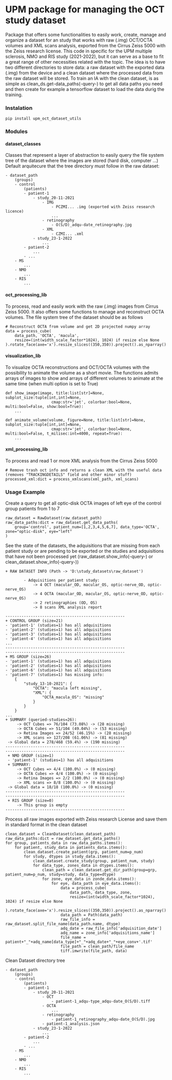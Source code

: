 # UPM package for managing the OCT study dataset

Package that offers some functionalities to easily work, create, manage and organize a dataset for an study that works with raw (.img) OCT/OCTA volumes and XML scans analysis, exported from the Cirrus Zeiss 5000 with the Zeiss research license. This code in specific for the UPM multiple sclerosis, NMO and RIS study (2021-2022), but it can serve as a base to fit a great range of other necessities related with the topic. The idea is to have two different directories to store data: a raw dataset with the exported data (.img) from the device and a clean dataset where the processed data from the raw dataset will be stored. To train an IA with the clean dataset, is as simple as clean_ds.get-data_paths(-query-) to get all data paths you need and then create for example a tensorflow dataset to load the data durig the training.

### Instalation
```
pip install upm_oct_dataset_utils
```
### Modules 

#### dataset_classes
Classes that represent a layer of abstraction to easily query the file system tree of the dataset where the images are stored (hard disk, computer ...)
Default arquitecure that the tree directory must follow in the raw dataset:
```
- dataset_path
    (groups)
    - control
        (patients)
        - patient-1
            - study_20-11-2021
                - IMG
                    - PCZMI... .img (exported with Zeiss research licence)
                    ...
                - retinography
                    - O(S/D)_adqu-date_retinography.jpg
                - XML
                    - CZMI... .xml
            - study_23-1-2022
                ...
        - patient-2
            ...
        - ...
    - MS
        ...
    - NMO
        ...
    - RIS
        ...
```

#### oct_processing_lib
To process, read and easily work with the raw (.img) images from Cirrus Zeiss 5000. It also offers some functions to manage and reconstruct OCTA volumes.
The file system tree of the dataset should be as follows 
```
# Reconstruct OCTA from volume and get 2D projected numpy array
data = process_cube(
    data_path, 'OCTA', 'macula', 
    resize=(int(width_scale_factor*1024), 1024) if resize else None
).rotate_face(axe='x').resize_slices((350,350)).project().as_nparray()
```

#### visualization_lib
To visualize OCTA reconstructions and OCT/OCTA volumes with the possibility to animate the volume as a short movie.
The functions admits arrays of images to show and arrays of different volumes to animate at the same time (when multi option is set to True)
```
def show_image(image, title:list[str]=None, subplot_size:tuple[int,int]=None, 
                    cmap:str='jet', colorbar:bool=None, multi:bool=False, show:bool=True):
    ...

def animate_volume(volume, figure=None, title:list[str]=None, subplot_size:tuple[int,int]=None, 
                    cmap:str='jet', colorbar:bool=None, multi:bool=False, t_milisec:int=4000, repeat=True):
    ...
```

#### xml_processing_lib
To process and read 1 or more XML analysis from the Cirrus Zeiss 5000
```
# Remove trash oct info and returns a clean XML with the useful data (removes "TRACKINGDETAILS" field and other minor stuff)
processed_xml:dict = process_xmlscans(xml_path, xml_scans)
```

### Usage Example
Create a query to get all optic-disk OCTA images of left eye of the control group patients from 1 to 7 
```
raw_dataset = RawDataset(raw_dataset_path)
raw_data_paths:dict = raw_dataset.get_data_paths(
    group='control', patient_num=[1,2,3,4,5,6,7], data_type='OCTA', zone="optic-disk", eye="left"
)
```
See the state of the datasets, the adquisitions that are missing from each patient study or are pending to be exported or the studies and adquisitions that have not been processed yet (raw_dataset.show_info(-query-) or clean_dataset.show_info(-query-))
```
+ RAW DATASET INFO (Path -> 'D:\study_datasets\raw_dataset')

        - Adquisitions per patient study:
            -> 4 OCT (macular_OD, macular_OS, optic-nerve_OD, optic-nerve_OS)
            -> 4 OCTA (macular_OD, macular_OS, optic-nerve_OD, optic-nerve_OS)
            -> 2 retinographies (OD, OS)
            -> 8 scans XML analysis report

----------------------------------------------------
+ CONTROL GROUP (size=21)
- 'patient-1' (studies=1) has all adquisitions
- 'patient-2' (studies=1) has all adquisitions
- 'patient-3' (studies=1) has all adquisitions
- 'patient-4' (studies=1) has all adquisitions
...
----------------------------------------------------
----------------------------------------------------
+ MS GROUP (size=26)
- 'patient-1' (studies=1) has all adquisitions
- 'patient-2' (studies=1) has all adquisitions
- 'patient-6' (studies=1) has all adquisitions
- 'patient-7' (studies=1) has missing info:
    {
        "study_13-10-2021": {
            "OCTA": "macula left missing",
            "XML": {
                "OCTA_macula_OS": "missing"
            }
        }
    }
...
+ SUMMARY (queried-studies=26):
     -> OCT Cubes => 76/104 (73.08%) -> (28 missing)
     -> OCTA Cubes => 51/104 (49.04%) -> (53 missing)
     -> Retina Images => 24/52 (46.15%) -> (28 missing)
     -> XML scans => 127/208 (61.06%) -> (81 missing)
 -> Global data = 278/468 (59.4%) -> (190 missing)
----------------------------------------------------
----------------------------------------------------
 + NMO GROUP (size=1)
 - 'patient-1' (studies=1) has all adquisitions
 + SUMMARY:
     -> OCT Cubes => 4/4 (100.0%) -> (0 missing)
     -> OCTA Cubes => 4/4 (100.0%) -> (0 missing)
     -> Retina Images => 2/2 (100.0%) -> (0 missing)
     -> XML scans => 8/8 (100.0%) -> (0 missing)
 -> Global data = 18/18 (100.0%) -> (0 missing)
----------------------------------------------------
----------------------------------------------------
 + RIS GROUP (size=0)
     -> This group is empty
----------------------------------------------------
```
Process all raw images exported with Zeiss research License and save them in standard format in the clean dataset
```
clean_dataset = CleanDataset(clean_dataset_path)
raw_data_paths:dict = raw_dataset.get_data_paths()
for group, patients_data in raw_data_paths.items():
    for patient, study_data in patients_data.items():
        clean_dataset.create_patient(grp, patient_num=p_num)
        for study, dtypes in study_data.items():
            clean_dataset.create_study(group, patient_num, study)
            for data_type, zones_data in dtypes.items():
                clean_path = clean_dataset.get_dir_path(group=grp, patient_num=p_num, study=study, data_type=dtype)
                for zone, eye_data in zonde_data.items():
                    for eye, data_path in eye_data.items():
                        data = process_cube(
                            data_path, data_type, zone, 
                            resize=(int(width_scale_factor*1024), 1024) if resize else None
                        ).rotate_face(axe='x').resize_slices((350,350)).project().as_nparray()
                        data_path = Path(data_path)
                        raw_file_info = raw_dataset.split_file_name(data_path.name, dtype)
                        adq_date = raw_file_info['adquisition_date']
                        adq_name = zone_info['adquisitions_name']
                        file_name = patient+"_"+adq_name[data_type]+"_"+adq_date+"_"+eye_conv+'.tif'
                        file_path = clean_path/file_name
                        tiff.imwrite(file_path, data)
```
Clean Dataset directory tree
```
- dataset_path
    (groups)
    - control
        (patients)
        - patient-1
            - study_20-11-2021
                - OCT
                    - patient-1_adqu-type_adqu-date_O(S/D).tiff
                - OCTA
                    ...
                - retinography
                    - patient-1_retinography_adqu-date_O(S/D).jpg
                - patient-1_analysis.json
            - study_23-1-2022
                ...
        - patient-2
            ...
        - ...
    - MS
        ...
    - NMO
        ...
    - RIS
        ...
```